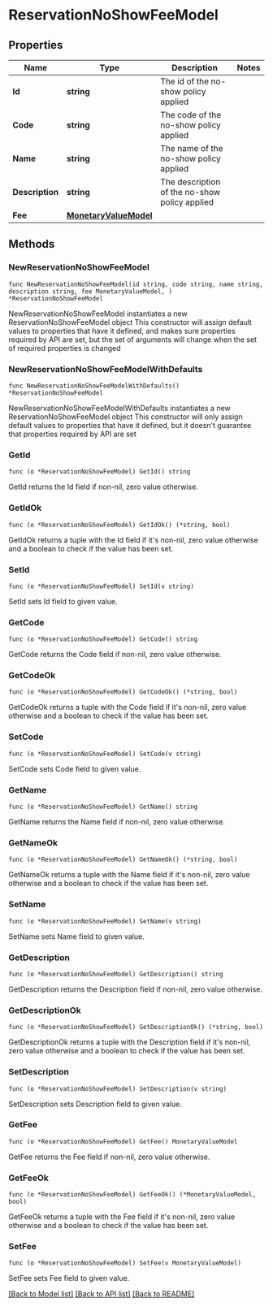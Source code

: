 # ReservationNoShowFeeModel

## Properties

Name | Type | Description | Notes
------------ | ------------- | ------------- | -------------
**Id** | **string** | The id of the no-show policy applied | 
**Code** | **string** | The code of the no-show policy applied | 
**Name** | **string** | The name of the no-show policy applied | 
**Description** | **string** | The description of the no-show policy applied | 
**Fee** | [**MonetaryValueModel**](MonetaryValueModel.md) |  | 

## Methods

### NewReservationNoShowFeeModel

`func NewReservationNoShowFeeModel(id string, code string, name string, description string, fee MonetaryValueModel, ) *ReservationNoShowFeeModel`

NewReservationNoShowFeeModel instantiates a new ReservationNoShowFeeModel object
This constructor will assign default values to properties that have it defined,
and makes sure properties required by API are set, but the set of arguments
will change when the set of required properties is changed

### NewReservationNoShowFeeModelWithDefaults

`func NewReservationNoShowFeeModelWithDefaults() *ReservationNoShowFeeModel`

NewReservationNoShowFeeModelWithDefaults instantiates a new ReservationNoShowFeeModel object
This constructor will only assign default values to properties that have it defined,
but it doesn't guarantee that properties required by API are set

### GetId

`func (o *ReservationNoShowFeeModel) GetId() string`

GetId returns the Id field if non-nil, zero value otherwise.

### GetIdOk

`func (o *ReservationNoShowFeeModel) GetIdOk() (*string, bool)`

GetIdOk returns a tuple with the Id field if it's non-nil, zero value otherwise
and a boolean to check if the value has been set.

### SetId

`func (o *ReservationNoShowFeeModel) SetId(v string)`

SetId sets Id field to given value.


### GetCode

`func (o *ReservationNoShowFeeModel) GetCode() string`

GetCode returns the Code field if non-nil, zero value otherwise.

### GetCodeOk

`func (o *ReservationNoShowFeeModel) GetCodeOk() (*string, bool)`

GetCodeOk returns a tuple with the Code field if it's non-nil, zero value otherwise
and a boolean to check if the value has been set.

### SetCode

`func (o *ReservationNoShowFeeModel) SetCode(v string)`

SetCode sets Code field to given value.


### GetName

`func (o *ReservationNoShowFeeModel) GetName() string`

GetName returns the Name field if non-nil, zero value otherwise.

### GetNameOk

`func (o *ReservationNoShowFeeModel) GetNameOk() (*string, bool)`

GetNameOk returns a tuple with the Name field if it's non-nil, zero value otherwise
and a boolean to check if the value has been set.

### SetName

`func (o *ReservationNoShowFeeModel) SetName(v string)`

SetName sets Name field to given value.


### GetDescription

`func (o *ReservationNoShowFeeModel) GetDescription() string`

GetDescription returns the Description field if non-nil, zero value otherwise.

### GetDescriptionOk

`func (o *ReservationNoShowFeeModel) GetDescriptionOk() (*string, bool)`

GetDescriptionOk returns a tuple with the Description field if it's non-nil, zero value otherwise
and a boolean to check if the value has been set.

### SetDescription

`func (o *ReservationNoShowFeeModel) SetDescription(v string)`

SetDescription sets Description field to given value.


### GetFee

`func (o *ReservationNoShowFeeModel) GetFee() MonetaryValueModel`

GetFee returns the Fee field if non-nil, zero value otherwise.

### GetFeeOk

`func (o *ReservationNoShowFeeModel) GetFeeOk() (*MonetaryValueModel, bool)`

GetFeeOk returns a tuple with the Fee field if it's non-nil, zero value otherwise
and a boolean to check if the value has been set.

### SetFee

`func (o *ReservationNoShowFeeModel) SetFee(v MonetaryValueModel)`

SetFee sets Fee field to given value.



[[Back to Model list]](../README.md#documentation-for-models) [[Back to API list]](../README.md#documentation-for-api-endpoints) [[Back to README]](../README.md)


